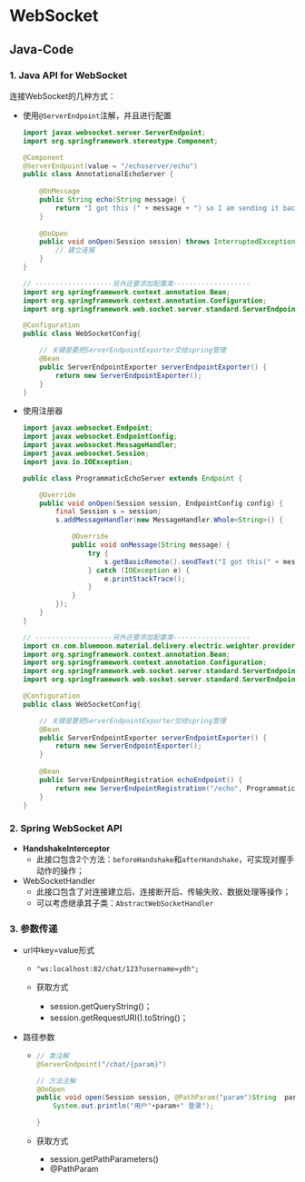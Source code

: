 # WebSocket

## Java-Code

### 1. Java API for WebSocket

连接WebSocket的几种方式：

* 使用`@ServerEndpoint`注解，并且进行配置

  ```java
  import javax.websocket.server.ServerEndpoint;
  import org.springframework.stereotype.Component;
  
  @Component
  @ServerEndpoint(value = "/echoserver/echo")
  public class AnnotationalEchoServer {
      
      @OnMessage
      public String echo(String message) {
          return "I got this (" + message + ") so I am sending it back!";
      }
      
      @OnOpen
      public void onOpen(Session session) throws InterruptedException {
          // 建立连接
      }
  }
  
  // -------------------另外还要添加配置类-------------------
  import org.springframework.context.annotation.Bean;
  import org.springframework.context.annotation.Configuration;
  import org.springframework.web.socket.server.standard.ServerEndpointExporter;
  
  @Configuration
  public class WebSocketConfig{
  
      // 关键是要把ServerEndpointExporter交给spring管理
      @Bean
      public ServerEndpointExporter serverEndpointExporter() {
          return new ServerEndpointExporter();
      }
  }
  ```

* 使用注册器

  ```java
  import javax.websocket.Endpoint;
  import javax.websocket.EndpointConfig;
  import javax.websocket.MessageHandler;
  import javax.websocket.Session;
  import java.io.IOException;
  
  public class ProgrammaticEchoServer extends Endpoint {
  
      @Override
      public void onOpen(Session session, EndpointConfig config) {
          final Session s = session;
          s.addMessageHandler(new MessageHandler.Whole<String>() {
  
              @Override
              public void onMessage(String message) {
                  try {
                      s.getBasicRemote().sendText("I got this(" + message + ") so I am sending it back!");
                  } catch (IOException e) {
                      e.printStackTrace();
                  }
              }
          });
      }
  }
  
  // -------------------另外还要添加配置类-------------------
  import cn.com.bluemoon.material.delivery.electric.weighter.provider.websocket.ProgrammaticEchoServer;
  import org.springframework.context.annotation.Bean;
  import org.springframework.context.annotation.Configuration;
  import org.springframework.web.socket.server.standard.ServerEndpointExporter;
  import org.springframework.web.socket.server.standard.ServerEndpointRegistration;
  
  @Configuration
  public class WebSocketConfig{
  
      // 关键是要把ServerEndpointExporter交给spring管理
      @Bean
      public ServerEndpointExporter serverEndpointExporter() {
          return new ServerEndpointExporter();
      }
      
      @Bean
      public ServerEndpointRegistration echoEndpoint() {
          return new ServerEndpointRegistration("/echo", ProgrammaticEchoServer.class);
      }
  }
  ```

### 2. Spring WebSocket API

* **HandshakeInterceptor**
  * 此接口包含2个方法：`beforeHandshake`和`afterHandshake`，可实现对握手动作的操作；
* WebSocketHandler
  * 此接口包含了对连接建立后、连接断开后、传输失败、数据处理等操作；
  * 可以考虑继承其子类：`AbstractWebSocketHandler`

### 3. 参数传递

* url中key=value形式

  * ```
    "ws:localhost:82/chat/123?username=ydh";
    ```

  * 获取方式

    * session.getQueryString()；
    * session.getRequestURI().toString()；

* 路径参数

  * ```java
    // 类注解
    @ServerEndpoint("/chat/{param}")
    
    // 方法注解
    @OnOpen
    public void open(Session session, @PathParam("param")String  param) {
        System.out.println("用户"+param+" 登录");
    
    }
    ```

  * 获取方式

    * session.getPathParameters() 
    * @PathParam

